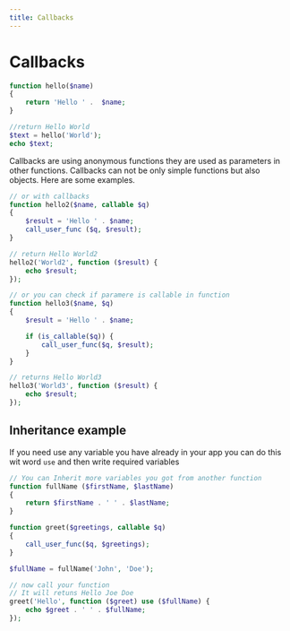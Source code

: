 ```yaml
---
title: Callbacks
---
```


# Callbacks

```php
function hello($name)
{
    return 'Hello ' .  $name;
}

//return Hello World
$text = hello('World');
echo $text;
```

Callbacks are using anonymous functions they are used as parameters in other functions. Callbacks can not be only simple functions but also objects. Here are some examples.

```php
// or with callbacks
function hello2($name, callable $q)
{
    $result = 'Hello ' . $name;
    call_user_func ($q, $result);
}

// return Hello World2
hello2('World2', function ($result) {
    echo $result;
});

// or you can check if paramere is callable in function
function hello3($name, $q)
{
    $result = 'Hello ' . $name;

    if (is_callable($q)) {
        call_user_func($q, $result);
    }
}

// returns Hello World3
hello3('World3', function ($result) {
    echo $result;
});
```

## Inheritance example

If you need use any variable you have already in your app you can do this wit word `use` and then write required variables

```php
// You can Inherit more variables you got from another function
function fullName ($firstName, $lastName)
{
    return $firstName . ' ' . $lastName;
}

function greet($greetings, callable $q)
{
    call_user_func($q, $greetings);
}

$fullName = fullName('John', 'Doe');

// now call your function
// It will retuns Hello Joe Doe
greet('Hello', function ($greet) use ($fullName) {
    echo $greet . ' ' . $fullName;
});
```
